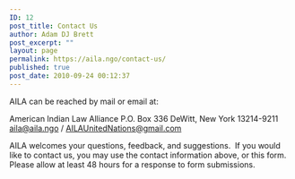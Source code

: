 ```yaml
---
ID: 12
post_title: Contact Us
author: Adam DJ Brett
post_excerpt: ""
layout: page
permalink: https://aila.ngo/contact-us/
published: true
post_date: 2010-09-24 00:12:37
---
```

AILA can be reached by mail or email at:

American Indian Law Alliance P.O. Box 336 DeWitt, New York 13214-9211 [aila@aila.ngo](mailto:aila@aila.ngo) / [AILAUnitedNations@gmail.com](mailto:AILAUnitedNations@gmail.com)

AILA welcomes your questions, feedback, and suggestions.  If you would like to contact us, you may use the contact information above, or this form.  Please allow at least 48 hours for a response to form submissions. 
